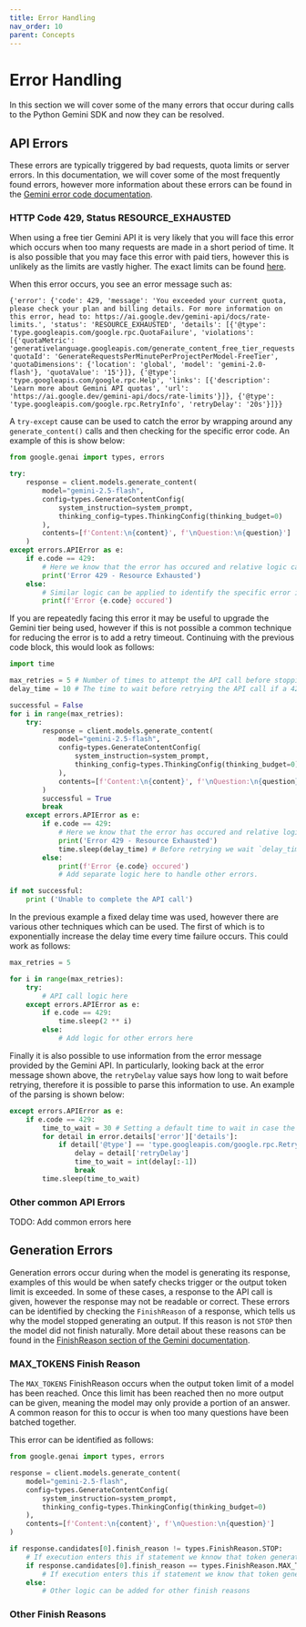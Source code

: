 ```yaml
---
title: Error Handling
nav_order: 10
parent: Concepts
---
```


# Error Handling

In this section we will cover some of the many errors that occur during calls to the Python Gemini SDK and now they can be resolved.

## API Errors

These errors are typically triggered by bad requests, quota limits or server errors. In this documentation, we will cover some of the most frequently found errors, however more information about these errors can be found in the [Gemini error code documentation](https://ai.google.dev/gemini-api/docs/troubleshooting#error-codes). 

### HTTP Code 429, Status RESOURCE_EXHAUSTED
When using a free tier Gemini API it is very likely that you will face this error which occurs when too many requests are made in a short period of time. It is also possible that you may face this error with paid tiers, however this is unlikely as the limits are vastly higher. The exact limits can be found [here](https://ai.google.dev/gemini-api/docs/rate-limits#current-rate-limits).

When this error occurs, you see an error message such as:
```
{'error': {'code': 429, 'message': 'You exceeded your current quota, please check your plan and billing details. For more information on this error, head to: https://ai.google.dev/gemini-api/docs/rate-limits.', 'status': 'RESOURCE_EXHAUSTED', 'details': [{'@type': 'type.googleapis.com/google.rpc.QuotaFailure', 'violations': [{'quotaMetric': 'generativelanguage.googleapis.com/generate_content_free_tier_requests', 'quotaId': 'GenerateRequestsPerMinutePerProjectPerModel-FreeTier', 'quotaDimensions': {'location': 'global', 'model': 'gemini-2.0-flash'}, 'quotaValue': '15'}]}, {'@type': 'type.googleapis.com/google.rpc.Help', 'links': [{'description': 'Learn more about Gemini API quotas', 'url': 'https://ai.google.dev/gemini-api/docs/rate-limits'}]}, {'@type': 'type.googleapis.com/google.rpc.RetryInfo', 'retryDelay': '20s'}]}}
```

A `try-except` cause can be used to catch the error by wrapping around any `generate_content()` calls and then checking for the specific error code. An example of this is show below:

```python
from google.genai import types, errors

try:
    response = client.models.generate_content(
        model="gemini-2.5-flash",
        config=types.GenerateContentConfig(
            system_instruction=system_prompt,
            thinking_config=types.ThinkingConfig(thinking_budget=0)
        ),
        contents=[f'Content:\n{content}', f'\nQuestion:\n{question}']
    )
except errors.APIError as e:
    if e.code == 429:
        # Here we know that the error has occured and relative logic can be added to resolve the issue.
        print('Error 429 - Resource Exhausted')
    else:
        # Similar logic can be applied to identify the specific error in other cases.
        print(f'Error {e.code} occured')
```

If you are repeatedly facing this error it may be useful to upgrade the Gemini tier being used, however if this is not possible a common technique for reducing the error is to add a retry timeout. Continuing with the previous code block, this would look as follows:

```python
import time

max_retries = 5 # Number of times to attempt the API call before stopping.
delay_time = 10 # The time to wait before retrying the API call if a 429 error occurs.

successful = False
for i in range(max_retries):
    try:
        response = client.models.generate_content(
            model="gemini-2.5-flash",
            config=types.GenerateContentConfig(
                system_instruction=system_prompt,
                thinking_config=types.ThinkingConfig(thinking_budget=0)
            ),
            contents=[f'Content:\n{content}', f'\nQuestion:\n{question}']
        )
        successful = True
        break
    except errors.APIError as e:
        if e.code == 429:
            # Here we know that the error has occured and relative logic can be added to resolve the issue.
            print('Error 429 - Resource Exhausted')
            time.sleep(delay_time) # Before retrying we wait `delay_time` seconds, this can avoid the rate limiting.
        else:
            print(f'Error {e.code} occured')
            # Add separate logic here to handle other errors.

if not successful:
    print ('Unable to complete the API call')
```

In the previous example a fixed delay time was used, however there are various other techniques which can be used. The first of which is to exponentially increase the delay time every time failure occurs. This could work as follows:

```python
max_retries = 5

for i in range(max_retries):
    try:
        # API call logic here
    except errors.APIError as e:
        if e.code == 429:
            time.sleep(2 ** i)
        else:
            # Add logic for other errors here
```

Finally it is also possible to use information from the error message provided by the Gemini API. In particularly, looking back at the error message shown above, the `retryDelay` value says how long to wait before retrying, therefore it is possible to parse this information to use. An example of the parsing is shown below:

```python
except errors.APIError as e:
    if e.code == 429:
        time_to_wait = 30 # Setting a default time to wait in case the information cannot be parsed.
        for detail in error.details['error']['details']:
            if detail['@type'] == 'type.googleapis.com/google.rpc.RetryInfo':
                delay = detail['retryDelay']
                time_to_wait = int(delay[:-1])
                break
        time.sleep(time_to_wait)
```

### Other common API Errors

TODO: Add common errors here

## Generation Errors

Generation errors occur during when the model is generating its response, examples of this would be when satefy checks trigger or the output token limit is exceeded. In some of these cases, a response to the API call is given, however the response may not be readable or correct. These errors can be identified by checking the `FinishReason` of a response, which tells us why the model stopped generating an output. If this reason is not `STOP` then the model did not finish naturally. More detail about these reasons can be found in the [FinishReason section of the Gemini documentation](https://ai.google.dev/api/generate-content#FinishReason).

### MAX_TOKENS Finish Reason

The `MAX_TOKENS` FinishReason occurs when the output token limit of a model has been reached. Once this limit has been reached then no more output can be given, meaning the model may only provide a portion of an answer. A common reason for this to occur is when too many questions have been batched together.

This error can be identified as follows:
```python
from google.genai import types, errors

response = client.models.generate_content(
    model="gemini-2.5-flash",
    config=types.GenerateContentConfig(
        system_instruction=system_prompt,
        thinking_config=types.ThinkingConfig(thinking_budget=0)
    ),
    contents=[f'Content:\n{content}', f'\nQuestion:\n{question}']
)

if response.candidates[0].finish_reason != types.FinishReason.STOP:
    # If execution enters this if statement we knnow that token generation finished unnaturally.
    if response.candidates[0].finish_reason == types.FinishReason.MAX_TOKENS:
        # If execution enters this if statement we know that token generation finished because the output limit was exceeded.
    else:
        # Other logic can be added for other finish reasons
```

### Other Finish Reasons

